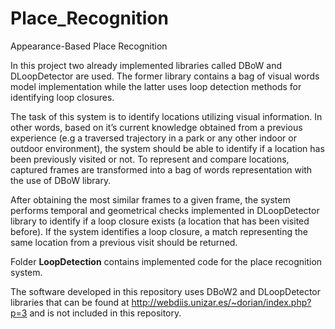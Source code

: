 # Place_Recognition
Appearance-Based Place Recognition

In this project two already implemented libraries called DBoW and DLoopDetector are used. 
The former library contains a bag of visual words model implementation while the latter uses loop detection methods
for identifying loop closures.

The task of this system is to identify locations utilizing visual information. In other words, based on it’s
current knowledge obtained from a previous experience (e.g a traversed trajectory in a park or any other indoor
or outdoor environment), the system should be able to identify if a location has been previously visited or not. 
To represent and compare locations, captured frames are transformed into a bag of words representation with the 
use of DBoW library.

After obtaining the most similar frames to a given frame, the system performs temporal and 
geometrical checks implemented in DLoopDetector library to identify if a loop closure exists (a location that has 
been visited before). If the system identifies a loop closure, a match representing the same location from a 
previous visit should be returned.

Folder **LoopDetection** contains implemented code for the place recognition system.

The software developed in this repository uses DBoW2 and DLoopDetector libraries that can be found at http://webdiis.unizar.es/~dorian/index.php?p=3 and is not included in this repository.
